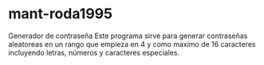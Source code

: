 # mant-roda1995
Generador de contraseña 
Este programa sirve para generar contraseñas aleatoreas en un rango que empieza en 4 y como maximo de 16 caracteres incluyendo letras, números y caracteres especiales. 